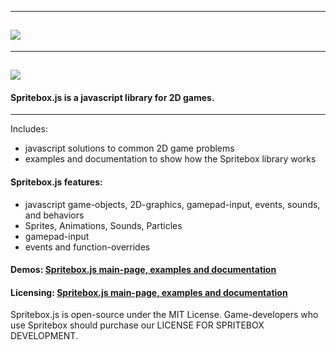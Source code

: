 
-----------------------------------------------------
![](images/spritebox-logo.png)
-------------------------------------------------------------------
-----------------------------------------------------
![](images/spritebox-banner.png)
-------------------------------------------------------------------
#### Spritebox.js is a javascript library for 2D games.
-------------------------------------------------------------------
Includes:
  - javascript solutions to common 2D game problems
  - examples and documentation to show how the Spritebox library works

#### Spritebox.js features:
 -  javascript game-objects, 2D-graphics, gamepad-input, events, sounds, and behaviors
 -  Sprites, Animations, Sounds, Particles
 -  gamepad-input
 -  events and function-overrides


#### Demos: [Spritebox.js main-page, examples and documentation](../main.html)

#### Licensing: [Spritebox.js main-page, examples and documentation](../main.html)

 Spritebox.js is open-source under the MIT License. Game-developers who use Spritebox should purchase our LICENSE FOR SPRITEBOX DEVELOPMENT.

